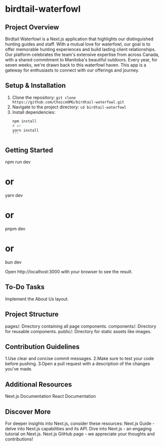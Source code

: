 # birdtail-waterfowl

## Project Overview

Birdtail Waterfowl is a Next.js application that highlights our distinguished hunting guides and staff. With a mutual love for waterfowl, our goal is to offer memorable hunting experiences and build lasting client relationships. Our platform celebrates the team's extensive expertise from across Canada, with a shared commitment to Manitoba's beautiful outdoors. Every year, for seven weeks, we're drawn back to this waterfowl haven. This app is a gateway for enthusiasts to connect with our offerings and journey.

## Setup & Installation

1. Clone the repository: `git clone https://github.com/ChoiceOMG/birdtail-waterfowl.git`
2. Navigate to the project directory: `cd birdtail-waterfowl`
3. Install dependencies:
   ````bash
   npm install
   # or
   yarn install
   ```
   ````

## Getting Started

npm run dev
# or
yarn dev
# or
pnpm dev
# or
bun dev

Open http://localhost:3000 with your browser to see the result.

## To-Do Tasks

Implement the About Us layout.

## Project Structure

pages/: Directory containing all page components.
components/: Directory for reusable components.
public/: Directory for static assets like images.

## Contribution Guidelines

1.Use clear and concise commit messages.
2.Make sure to test your code before pushing.
3.Open a pull request with a description of the changes you've made.

## Additional Resources

Next.js Documentation
React Documentation

## Discover More

For deeper insights into Next.js, consider these resources:
Next.js Guide - delve into Next.js capabilities and its API.
Dive into Next.js - an engaging tutorial on Next.js.
Next.js GitHub page - we appreciate your thoughts and contributions!
